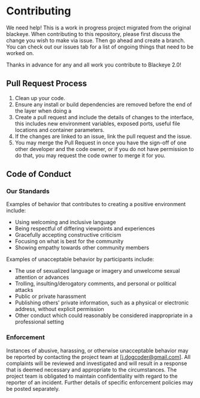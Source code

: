 # Contributing

We need help! This is a work in progress project migrated from the original blackeye. When contributing to this repository, please first discuss the change you wish to make via issue. Then go ahead and create a branch. You can check out our issues tab for a list of ongoing things that need to be worked on.

Thanks in advance for any and all work you contribute to Blackeye 2.0!

## Pull Request Process

1. Clean up your code.
1. Ensure any install or build dependencies are removed before the end of the layer when doing a 
2. Create a pull request and include the details of changes to the interface, this includes new environment 
   variables, exposed ports, useful file locations and container parameters.
3. If the changes are linked to an issue, link the pull request and the issue.
4. You may merge the Pull Request in once you have the sign-off of one other developer and the code owner, or if you 
   do not have permission to do that, you may request the code owner to merge it for you.

## Code of Conduct
### Our Standards

Examples of behavior that contributes to creating a positive environment
include:

* Using welcoming and inclusive language
* Being respectful of differing viewpoints and experiences
* Gracefully accepting constructive criticism
* Focusing on what is best for the community
* Showing empathy towards other community members

Examples of unacceptable behavior by participants include:

* The use of sexualized language or imagery and unwelcome sexual attention or
advances
* Trolling, insulting/derogatory comments, and personal or political attacks
* Public or private harassment
* Publishing others' private information, such as a physical or electronic
  address, without explicit permission
* Other conduct which could reasonably be considered inappropriate in a
  professional setting

### Enforcement

Instances of abusive, harassing, or otherwise unacceptable behavior may be
reported by contacting the project team at [j.dogcoder@gmail.com]. All
complaints will be reviewed and investigated and will result in a response that
is deemed necessary and appropriate to the circumstances. The project team is
obligated to maintain confidentiality with regard to the reporter of an incident.
Further details of specific enforcement policies may be posted separately.
